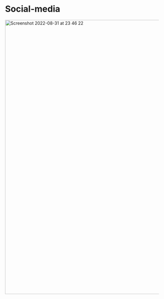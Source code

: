# Social-media

<img width="898" alt="Screenshot 2022-08-31 at 23 46 22" src="https://user-images.githubusercontent.com/89026824/187791390-fcab1b99-e2f8-4e55-936b-f06565e8e449.png">
